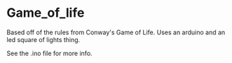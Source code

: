 # Game_of_life

Based off of the rules from Conway's Game of Life.  Uses an arduino and an led square of lights thing.

See the .ino file for more info.